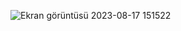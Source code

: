 ![Ekran görüntüsü 2023-08-17 151522](https://github.com/betuloran/qr-code-page/assets/116026974/72b45446-4577-483d-83d2-d374f19bda5e)

 
